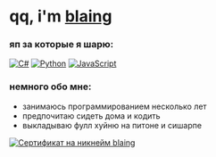 # qq, i'm [blaing](https://guns.lol/blaing)

### яп за которые я шарю:

[![C#](https://img.shields.io/badge/-CSharp-090909?style=for-the-badge&logo=C#)](https://ru.wikipedia.org/wiki/C_Sharp)
[![Python](https://img.shields.io/badge/-Python-090909?style=for-the-badge&logo=Python)](https://ru.wikipedia.org/wiki/Python)
[![JavaScript](https://img.shields.io/badge/-JavaScript-090909?style=for-the-badge&logo=javascript)](https://ru.wikipedia.org/wiki/JavaScript)

### немного обо мне:
- занимаюсь программированием несколько лет
- предпочитаю сидеть дома и кодить
- выкладываю фулл хуйню на питоне и сишарпе

<a href="https://mynickname.com/id1746569"><img src="https://mynickname.com/img.php?id=1746569&sert=1" alt="Сертификат на никнейм blaing" border="0" /></a><br />
